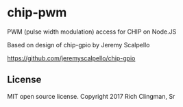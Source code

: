 # chip-pwm
PWM (pulse width modulation) access for CHIP on Node.JS

Based on design of chip-gpio by Jeremy Scalpello

https://github.com/jeremyscalpello/chip-gpio

## License
MIT open source license. Copyright 2017 Rich Clingman, Sr


